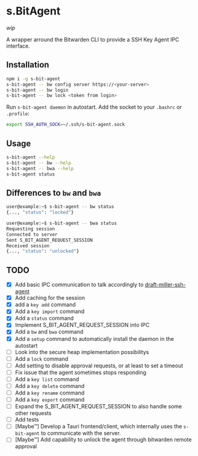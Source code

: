 # s.BitAgent

*wip*

A wrapper arround the Bitwarden CLI to provide a SSH Key Agent IPC interface.

## Installation

```bash
npm i -g s-bit-agent
s-bit-agent -- bw config server https://<your-server>
s-bit-agent -- bw login
s-bit-agent -- bw lock <token from login>
```

Run `s-bit-agent daemon` in autostart.
Add the socket to your `.bashrc` or `.profile`:
```bash
export SSH_AUTH_SOCK=~/.ssh/s-bit-agent.sock
```

## Usage

```bash
s-bit-agent --help
s-bit-agent -- bw --help
s-bit-agent -- bwa --help
s-bit-agent status
```

## Differences to `bw` and `bwa`

```bash
user@example:~$ s-bit-agent -- bw status
{..., "status": "locked"}

user@example:~$ s-bit-agent -- bwa status
Requesting session
Connected to server
Sent S_BIT_AGENT_REQUEST_SESSION
Received session
{..., "status": "unlocked"}
``` 


## TODO
- [X] Add basic IPC communication to talk accordingly to [draft-miller-ssh-agent](https://datatracker.ietf.org/doc/html/draft-miller-ssh-agent)
- [X] Add caching for the session
- [X] add a `key add` command
- [X] Add a `key import` command
- [X] Add a `status` command
- [X] Implement S_BIT_AGENT_REQUEST_SESSION into IPC
- [X] Add a `bw` and `bwa` command
- [X] Add a `setup` command to automatically install the daemon in the autostart
- [ ] Look into the secure heap implementation possibilitys
- [ ] Add a `lock` command
- [ ] Add setting to disable approval requests, or at least to set a timeout
- [ ] Fix issue that the agent sometimes stops responding
- [ ] Add a `key list` command
- [ ] Add a `key delete` command
- [ ] Add a `key rename` command
- [ ] Add a `key export` command
- [ ] Expand the S_BIT_AGENT_REQUEST_SESSION to also handle some other requests
- [ ] Add tests
- [ ] [Maybe™] Develop a Tauri frontend/client, which internally uses the `s-bit-agent` to communicate with the server.
- [ ] [Maybe™] Add capability to unlock the agent through bitwarden remote approval
